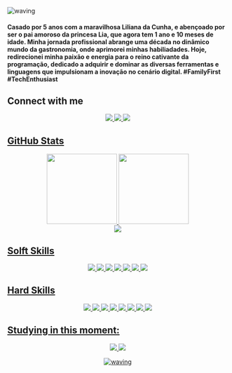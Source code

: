 ![waving](https://capsule-render.vercel.app/api?type=waving&height=200&text=Oi,%20eu%20sou%20o%20Eugênio!&animation=fadeIn&fontSize=40&fontAlign=75&fontAlignY=40&color=gradient)

#### Casado por 5 anos com a maravilhosa Liliana da Cunha, e abençoado por ser o pai amoroso da princesa Lia, que agora tem 1 ano e 10 meses de idade. Minha jornada profissional abrange uma década no dinâmico mundo da gastronomia, onde aprimorei minhas habiliadades. Hoje, redirecionei minha paixão e energia para o reino cativante da programação, dedicado a adquirir e dominar as diversas ferramentas e linguagens que impulsionam a inovação no cenário digital. #FamilyFirst #TechEnthusiast


## Connect with me

<div align="center"> 
<a href="https://www.linkedin.com/in/eug%C3%AAnio-brilhante-moraes-lima-010957276/" target="_blank"><img src="https://img.shields.io/badge/-LinkedIn-00599C?style=for-the-badge&logo=linkedin&logoColor=white"</a>
<a href="https://github.com/eugeniobr25" target="_blank"><img src="https://img.shields.io/badge/GitHub-00599C?style=for-the-badge&logo=github&logoColor=white"</a>
<a href="https://www.instagram.com/eugeniobrilhante/" target="_blank"><img src="https://img.shields.io/badge/-Instagram-00599C?style=for-the-badge&logo=instagram&logoColor=white"</a>
</div>

## GitHub Stats

<div align="center">
  <a href="https://github.com/eugeniobr25">
  <img height="160rem" src="https://github-readme-stats.vercel.app/api?username=eugeniobr25&show_icons=true&theme=transparent&include_all_commits=true&count_private=true"/>
  <img height="160rem" src="https://github-readme-stats.vercel.app/api/top-langs/?username=eugeniobr25&layout=compact&langs_count=7&theme=transparent"/>
  
  </br>

  <img src="https://github-profile-trophy.vercel.app/?username=eugeniobr25&theme=algolia&row=2&no-bg=true&column=3&margin-w=15&margin-h=15" />
</div>

## Solft Skills
<div align="center">
<img src="https://img.shields.io/badge/Proatividade-00599C.svg?style=for-the-badge&logoColor=white"/>
<img src="https://img.shields.io/badge/criatividade-00599C.svg?style=for-the-badge&logoColor=white"/>
<img src="https://img.shields.io/badge/Flexibilidade%20e%20adaptabilidade-00599C.svg?style=for-the-badge&logoColor=white"/>
<img src="https://img.shields.io/badge/Trabalho%20em%20equipe-00599C.svg?style=for-the-badge&logoColor=white"/>
<img src="https://img.shields.io/badge/Solução%20de520problemas-00599C.svg?style=for-the-badge&logoColor=white"/>
<img src="https://img.shields.io/badge/Gestão%20do%20tempo-00599C.svg?style=for-the-badge&logoColor=white"/>
<img src="https://img.shields.io/badge/Comunicação-00599C.svg?style=for-the-badge&logoColor=white"/>
</div>


## Hard Skills
<div align="center">
<img src="https://img.shields.io/badge/Visual%20Studio%20Code-00599C.svg?style=for-the-badge&logo=visual-studio-code&logoColor=white"/>
<img src="https://img.shields.io/badge/Markdown-00599C?style=for-the-badge&logo=markdown"/>
<img src="https://img.shields.io/badge/html5-00599C.svg?style=for-the-badge&logo=html5&logoColor=white"/>
<img src="https://img.shields.io/badge/css3-00599C.svg?style=for-the-badge&logo=css3&logoColor=white"/>
<img src="https://img.shields.io/badge/git-00599C.svg?style=for-the-badge&logo=git&logoColor=white"/>
<img src="https://img.shields.io/badge/github-00599C.svg?style=for-the-badge&logo=github&logoColor=white"/>
<img src="https://img.shields.io/badge/javascript-00599C.svg?style=for-the-badge&logo=javascript&logoColor=white"/>
<img src="https://img.shields.io/badge/Arduino-00599C.svg?style=for-the-badge&logo=arduino&logoColor=white"/>

</div>

## Studying in this moment:
<div align="center">
<img src="https://img.shields.io/badge/Angular-00599C?style=for-the-badge&logo=angular&logoColor=white"/>
<img src="https://img.shields.io/badge/Java-00599C?style=for-the-badge&logoColor=white"/>

![waving](https://capsule-render.vercel.app/api?type=waving&height=200&color=gradient&section=footer)

